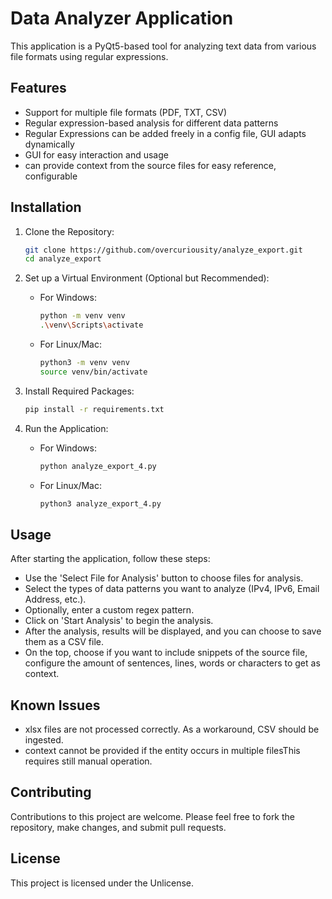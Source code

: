 # Data Analyzer Application

This application is a PyQt5-based tool for analyzing text data from various file formats using regular expressions.

## Features

- Support for multiple file formats (PDF, TXT, CSV)
- Regular expression-based analysis for different data patterns
- Regular Expressions can be added freely in a config file, GUI adapts dynamically
- GUI for easy interaction and usage
- can provide context from the source files for easy reference, configurable

## Installation

1. Clone the Repository:
   ````bash
   git clone https://github.com/overcuriousity/analyze_export.git
   cd analyze_export
   

3. Set up a Virtual Environment (Optional but Recommended):
   - For Windows:
     ```bash
     python -m venv venv
     .\venv\Scripts\activate
     ```
   - For Linux/Mac:
     ```bash
     python3 -m venv venv
     source venv/bin/activate
     ```

4. Install Required Packages:
   ```bash
   pip install -r requirements.txt
   ```

6. Run the Application:
   - For Windows:
     ```bash
     python analyze_export_4.py
     ```
   - For Linux/Mac:
     ```bash
     python3 analyze_export_4.py
     ```

## Usage

After starting the application, follow these steps:

- Use the 'Select File for Analysis' button to choose files for analysis.
- Select the types of data patterns you want to analyze (IPv4, IPv6, Email Address, etc.).
- Optionally, enter a custom regex pattern.
- Click on 'Start Analysis' to begin the analysis.
- After the analysis, results will be displayed, and you can choose to save them as a CSV file.
- On the top, choose if you want to include snippets of the source file, configure the amount of sentences, lines, words or characters to get as context.

## Known Issues

- xlsx files are not processed correctly. As a workaround, CSV should be ingested.
- context cannot be provided if the entity occurs in multiple filesThis requires still manual operation.

## Contributing

Contributions to this project are welcome. Please feel free to fork the repository, make changes, and submit pull requests.

## License

This project is licensed under the Unlicense.
